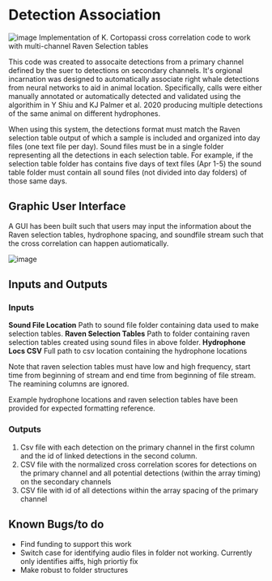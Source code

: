 
# Detection Association
![image](https://user-images.githubusercontent.com/28478110/169581606-b4b62fc4-5971-4845-98f3-fb39b94a26f4.png)
Implementation of K. Cortopassi cross correlation code to work with multi-channel Raven Selection tables

This code was created to assocaite detections from a primary channel defined by the suer to detections on secondary channels. It's orgional incarnation was designed to automatically associate right whale detections from neural networks to aid in animal location. Specifically, calls were either manually annotated or automatically detected and validated using the algorithim in Y Shiu and KJ Palmer et al. 2020 producing multiple detections of the same animal on different hydrophones.

When using this system, the detections format must match the Raven selection table output of which a sample is included and organized into day files (one text file per day). Sound files must be in a single folder representing all the detections in each selection table. For example, if the selection table folder has contains five days of text files (Apr 1-5) the sound table folder must contain all sound files (not divided into day folders) of those same days. 

## Graphic User Interface
A GUI has been built such that users may input the information about the Raven selection tables, hydrophone spacing, and soundfile stream such that the cross correlation can happen autiomatically.

![image](https://github.com/JPalmerK/DetectionAssociation/assets/28478110/4c3829aa-e7f5-46a2-897f-26297ffaa009)

## Inputs and Outputs

### Inputs
**Sound File Location** Path to sound file folder containing data used to make selection tables. 
**Raven Selection Tables** Path to folder containing raven selection tables created using sound files in above folder.
**Hydrophone Locs CSV** Full path to csv location containing the hydrophone locations

Note that raven selection tables must have low and high frequency, start time from beginning of stream and end time from beginning of file stream. The reamining columns are ignored. 

Example hydrophone locations and raven selection tables have been provided for expected formatting reference. 

### Outputs 
1. Csv file with each detection on the primary channel in the first column and the id of linked detections in the second column. 
2. CSV file with the normalized cross correlation scores for detections on the primary channel and all potential detections (within the array timing) on the secondary channels
3. CSV file with id of all detections within the array spacing of the primary channel


##  Known Bugs/to do
- Find funding to support this work
- Switch case for identifying audio files in folder not working. Currently only identifies aiffs, high priortiy fix
- Make robust to folder structures
